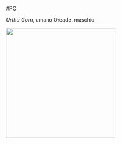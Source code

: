#PC 

_Urthu Gorn_, umano Oreade, maschio

<img width="300" src="https://i.pinimg.com/736x/a3/e2/05/a3e2050c5175f0ec8f5c1a47cdd8afeb.jpg">
